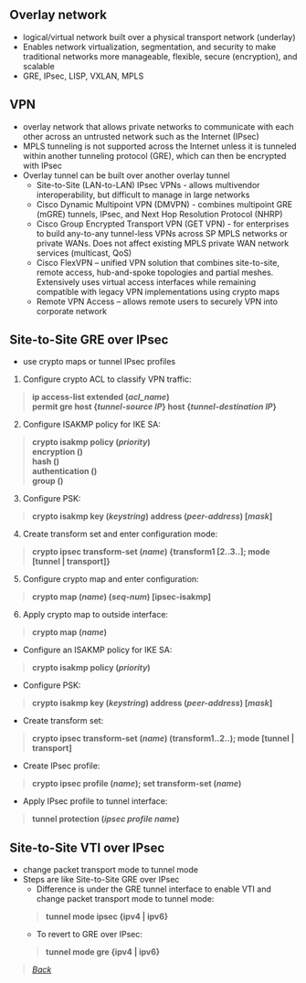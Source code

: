 ## Overlay network  
* logical/virtual network built over a physical transport network (underlay)  
* Enables network virtualization, segmentation, and security to make traditional networks more manageable, flexible, secure (encryption), and scalable  
* GRE, IPsec, LISP, VXLAN, MPLS  


## VPN  
* overlay network that allows private networks to communicate with each other across an untrusted network such as the Internet (IPsec)  
* MPLS tunneling is not supported across the Internet unless it is tunneled within another tunneling protocol (GRE), which can then be encrypted with IPsec  
* Overlay tunnel can be built over another overlay tunnel  
  * Site-to-Site (LAN-to-LAN) IPsec VPNs - allows multivendor interoperability, but difficult to manage in large networks  
  * Cisco Dynamic Multipoint VPN (DMVPN) - combines multipoint GRE (mGRE) tunnels, IPsec, and Next Hop Resolution Protocol (NHRP)  
  * Cisco Group Encrypted Transport VPN (GET VPN) - for enterprises to build any-to-any tunnel-less VPNs across SP MPLS networks or private WANs. Does not affect existing MPLS private WAN network services (multicast, QoS)  
  * Cisco FlexVPN – unified VPN solution that combines site-to-site, remote access, hub-and-spoke topologies and partial meshes. Extensively uses virtual access interfaces while remaining compatible with legacy VPN implementations using crypto maps  
  * Remote VPN Access – allows remote users to securely VPN into corporate network  
  

## Site-to-Site GRE over IPsec  
* use crypto maps or tunnel IPsec profiles  
1. Configure crypto ACL to classify VPN traffic:  
> **ip access-list extended (*acl_name*)**  
> **permit gre host {*tunnel-source IP*} host {*tunnel-destination IP*}**  
2. Configure ISAKMP policy for IKE SA:  
> **crypto isakmp policy (*priority*)**  
> **encryption ()**  
> **hash ()**  
> **authentication ()**  
> **group ()**  
3. Configure PSK:  
> **crypto isakmp key (*keystring*) address (*peer-address*) [*mask*]**  
4. Create transform set and enter configuration mode:  
> **crypto ipsec transform-set (*name*) {transform1 [2..3..]; mode [tunnel | transport]}**  
5. Configure crypto map and enter configuration:  
> **crypto map (*name*) (*seq-num*) [ipsec-isakmp]**  
6. Apply crypto map to outside interface:  
> **crypto map (*name*)**  
* Configure an ISAKMP policy for IKE SA:  
> **crypto isakmp policy (*priority*)**  
* Configure PSK:  
> **crypto isakmp key (*keystring*) address (*peer-address*) [*mask*]**  
* Create transform set:  
> **crypto ipsec transform-set (*name*) (transform1..2..); mode [tunnel | transport]**  
* Create IPsec profile:  
> **crypto ipsec profile (*name*); set transform-set (*name*)**  
* Apply IPsec profile to tunnel interface:  
> **tunnel protection (*ipsec profile name*)**  


## Site-to-Site VTI over IPsec  
* change packet transport mode to tunnel mode  
* Steps are like Site-to-Site GRE over IPsec  
  * Difference is under the GRE tunnel interface to enable VTI and change packet transport mode to tunnel mode:  
  > **tunnel mode ipsec {ipv4 | ipv6}**  
  * To revert to GRE over IPsec:  
  > **tunnel mode gre {ipv4 | ipv6}**  


> [*Back*](https://github.com/network-dluong/CCNP-ENCOR/tree/2.0-Virtualization)  
